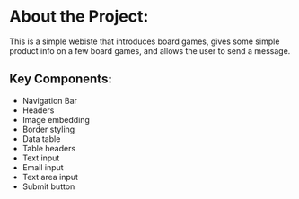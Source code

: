 # About the Project:
This is a simple webiste that introduces board games, gives some simple product info on a few board games, and allows the user to send a message.

## Key Components:
- Navigation Bar
- Headers
- Image embedding
- Border styling
- Data table
- Table headers
- Text input
- Email input
- Text area input
- Submit button
